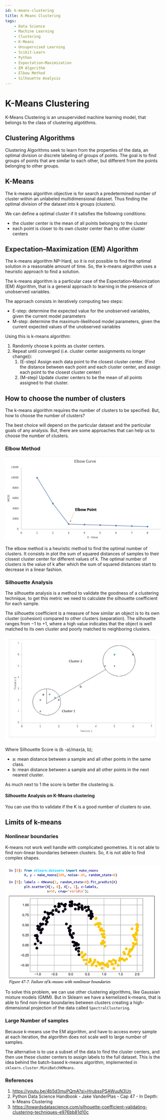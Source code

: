 ```yaml
---
id: k-means-clustering
title: K-Means Clustering
tags:
    - Data Science
    - Machine Learning
    - Clustering
    - K-Means
    - Unsupervised Learning
    - Scikit-Learn
    - Python
    - Expectation–Maximization
    - EM Algorithm
    - Elbow Method
    - Silhouette Analysis
---
```


# K-Means Clustering

K-Means Clustering is an unsupervided machine learning model, that belongs to the class of clustering algotithms.

## Clustering Algorithms

Clustering Algorithms seek to learn from the properties of the data, an optimal division or discrete labeling of groups of points. The goal is to find groups of points that are similar to each other, but different from the points belonging to other groups.

## K-Means

The k-means algorithm objective is for search a predetermined number of cluster within an unlabeled multidimensional dataset. Thus finding the optimal division of the dataset into k groups (clusters).

We can define a optimal cluster if it satisfies the following conditions:

- the cluster center is the mean of all points belonging to the cluster
- each point is closer to its own cluster center than to other cluster centers

## Expectation–Maximization (EM) Algorithm

The k-means algorithm NP-Hard, so it is not possible to find the optimal solution in a reasonable amount of time. So, the k-means algorithm uses a heuristic approach to find a solution.

The k-means algorithm is a particular case of the Expectation–Maximization (EM) Algorithm, that is a general approach to learning in the presence of unobserved variables.

The approach consists in iteratively computing two steps:

- E-step: determine the expected value for the unobserved variables, given the current model parameters
- M-step: determine the maximum-likelihood model parameters, given the current expected values of the unobserved variables

Using this is k-means algorithm:

1. Randomly choose k points as cluster centers.
2. Repeat until converged (i.e. cluster center assignments no longer change)):
    1. (E-step) Assign each data point to the closest cluster center. (Find the distance between each point and each cluster center, and assign each point to the closest cluster center)
    2. (M-step) Update cluster centers to be the mean of all points assigned to that cluster.

## How to choose the number of clusters

The k-means algorithm requires the number of clusters to be specified. But, how to choose the number of clusters?

The best choice will depend on the particular dataset and the particular goals of any analysis. But, there are some approaches that can help us to choose the number of clusters.

### Elbow Method

![Alt text](image-1.png)

The elbow method is a heuristic method to find the optimal number of clusters. It consists in plot the sum of squared distances of samples to their closest cluster center for different values of k. The optimal number of clusters is the value of k after which the sum of squared distances start to decrease in a linear fashion.

### Silhouette Analysis

The silhouette analysis is a method to validate the goodness of a clustering technique, to get this metric we need to calculate the silhouette coefficient for each sample.

The silhouette coefficient is a measure of how similar an object is to its own cluster (cohesion) compared to other clusters (separation). The silhouette ranges from −1 to +1, where a high value indicates that the object is well matched to its own cluster and poorly matched to neighboring clusters.

![Alt text](image-2.png)

Where Silhouette Score is (b -a)/max(a, b);

- a: mean distance between a sample and all other points in the same class.
- b: mean distance between a sample and all other points in the next nearest cluster.

As much next to 1 the score is better the clustering is.

#### Silhouette Analysis on K-Means clustering

You can use this to validate if the K is a good number of clusters to use.

## Limits of k-means

### Nonlinear boundaries

K-means not work well handle with complicated geometries. It is not able to find non-linear boundaries between clusters. So, it is not able to find complex shapes.

![Alt text](image.png)

To solve this problem, we can use other clustering algorithms, like Gaussian mixture models (GMM). But in Sklearn we have a kernelized k-means, that is able to find non-linear boundaries between clusters creating a high-dimensional projection of the data called `SpectralClustering`.

### Large Number of samples

Because k-means use the EM algorithm, and have to access every sample at each iteration, the algorithm does not scale well to large number of samples.

The alternative is to use a subset of the data to find the cluster centers, and then use these cluster centers to assign labels to the full dataset. This is the idea behind the batch-based k-means algorithm, implemented in `sklearn.cluster.MiniBatchKMeans`.

### References

1. <https://youtu.be/4b5d3muPQmA?si=HrubssPSAWuuN3Un>
2. Python Data Science Handbook - Jake VanderPlas - Cap 47 - In Depth: k-Means Clustering
3. <https://towardsdatascience.com/silhouette-coefficient-validating-clustering-techniques-e976bb81d10c>
